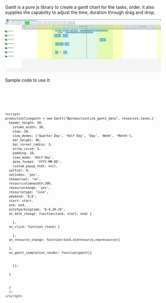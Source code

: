 Gantt is a pure js library to create a gantt chart for the tasks, order. it also supplies the capability to adjust the time, duration through drag and drop. 

<img src="gantt.png" />

Sample code to use it:

<code>
    <div id="productionline_gantt_data" class="gantt_area" style="width:100%; height:100%;" ondragenter="return" ondrop="return" ondragover="return "></div>

    <script>
    productionlinegantt = new Gantt("#productionline_gantt_data", resources,tasks,{
      header_height: 50,
        column_width: 30,
        step: 20,
        view_modes: ['Quarter Day', 'Half Day', 'Day', 'Week', 'Month'],
        bar_height: 40,
        bar_corner_radius: 3,
        arrow_curve: 5,
        padding: 10,
        view_mode: 'Half Day',   
        date_format: 'YYYY-MM-DD',
        custom_popup_html: null,
      xoffset: 0,
      setindex: 'yes',
      showactual: 'no',
      resourccolumnwidth:200,
      resourcechange: 'yes',
      resourcetype: 'line',
      weekend: '0,6',	
      start: start,
      end: end,	
      outofworkingtime: '0-4,20-24',
      on_date_change: function(task, start, end) {

        },
      on_click: function (task) {

        },
      on_resource_change: function(task,oldresource,newresource){

      },
      on_gantt_completion_render: function(gantt){


        });	  

      }


      }  	
      );
    </script>
  </code>
